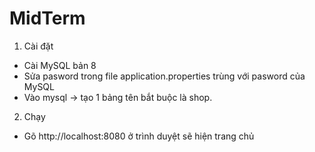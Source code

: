# MidTerm
 
1.	Cài đặt
-	Cài MySQL bản 8
- Sửa pasword trong file application.properties trùng với pasword của MySQL
-	Vào mysql -> tạo 1 bảng tên bắt buộc là shop.
2.	Chạy
-	Gõ http://localhost:8080 ở trình duyệt sẽ hiện trang chủ
